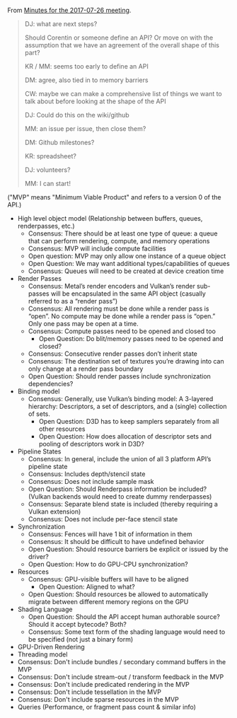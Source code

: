 From [Minutes for the 2017-07-26 meeting](https://lists.w3.org/Archives/Public/public-gpu/2017Jul/0004.html).

> DJ: what are next steps?
> 
> Should Corentin or someone define an API? Or move on with the assumption that we have an agreement of the overall shape of this part? 
> 
> KR / MM: seems too early to define an API
> 
> DM: agree, also tied in to memory barriers
> 
> CW: maybe we can make a comprehensive list of things we want to talk about before looking at the shape of the API
> 
> DJ: Could do this on the wiki/github
> 
> MM: an issue per issue, then close them?
> 
> DM: Github milestones?
> 
> KR: spreadsheet?
> 
> DJ: volunteers?
> 
> MM: I can start!

("MVP" means "Minimum Viable Product" and refers to a version 0 of the API.)

- High level object model (Relationship between buffers, queues, renderpasses, etc.)
  - Consensus: There should be at least one type of queue: a queue that can perform rendering, compute, and memory operations
  - Consensus: MVP will include compute facilities
  - Open question: MVP may only allow one instance of a queue object
  - Open Question: We may want additional types/capabilities of queues
  - Consensus: Queues will need to be created at device creation time
- Render Passes
  - Consensus: Metal’s render encoders and Vulkan’s render sub-passes will be encapsulated in the same API object (casually referred to as a “render pass”)
  - Consensus: All rendering must be done while a render pass is “open”. No compute may be done while a render pass is “open.” Only one pass may be open at a time.
  - Consensus: Compute passes need to be opened and closed too
    - Open Question: Do blit/memory passes need to be opened and closed?
  - Consensus: Consecutive render passes don’t inherit state
  - Consensus: The destination set of textures you’re drawing into can only change at a render pass boundary
  - Open Question: Should render passes include synchronization dependencies?
- Binding model
  - Consensus: Generally, use Vulkan’s binding model: A 3-layered hierarchy: Descriptors, a set of descriptors, and a (single) collection of sets.
    - Open Question: D3D has to keep samplers separately from all other resources
    - Open Question: How does allocation of descriptor sets and pooling of descriptors work in D3D?
- Pipeline States
  - Consensus: In general, include the union of all 3 platform API’s pipeline state
  - Consensus: Includes depth/stencil state
  - Consensus: Does not include sample mask
  - Open Question: Should Renderpass information be included? (Vulkan backends would need to create dummy renderpasses)
  - Consensus: Separate blend state is included (thereby requiring a Vulkan extension)
  - Consensus: Does not include per-face stencil state
- Synchronization
  - Consensus: Fences will have 1 bit of information in them
  - Consensus: It should be difficult to have undefined behavior
  - Open Question: Should resource barriers be explicit or issued by the driver?
  - Open Question: How to do GPU-CPU synchronization?
- Resources
  - Consensus: GPU-visible buffers will have to be aligned
    - Open Question: Aligned to what?
  - Open Question: Should resources be allowed to automatically migrate between different memory regions on the GPU
- Shading Language
  - Open Question: Should the API accept human authorable source? Should it accept bytecode? Both?
  - Consensus: Some text form of the shading language would need to be specified (not just a binary form)
- GPU-Driven Rendering
- Threading model
- Consensus: Don't include bundles / secondary command buffers in the MVP
- Consensus: Don't include stream-out / transform feedback in the MVP
- Consensus: Don't include predicated rendering in the MVP
- Consensus: Don't include tessellation in the MVP
- Consensus: Don't include sparse resources in the MVP
- Queries (Performance, or fragment pass count & similar info)